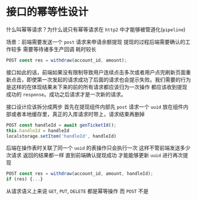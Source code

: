 # 接口的幂等性设计

什么叫幂等请求？为什么说只有幂等请求在 `http2` 中才能够被管道化(`pipeline`)

场景：前端需要发送一个 `post` 请求来申请余额提现 提现的过程后端需要确认的工作较多 需要等待诸多生产回调 耗时较长

```js
POST const res = withdraw(account_id, amount);
```

接口如此的话，前端如果没有限制导致用户连续点击多次或者用户点完刷新页面重新点击，即使第一次发起的请求成功了后面的请求也会提示失败。我们需要的行为是这样的在体现结果未下来的前的所有请求都应该归为一次操作 都应该收到提现成功的 `response`。成功之后请求才是一次新的请求。

接口设计应该拆分成两步 首先在提现组件内部先 `post` 请求一个 `uuid` 放在组件内部或者本地缓存里，真正的入库请求时带上，请求结束再删掉

```js
POST const handleId = await genTicketId();
this.handleId = handleId
localstorage.setItem('handleId', handleId)
```

后端在操作表时关联了同一个 `uuid` 的表操作只会执行一次 这样不管前端发送多少次请求 返回的结果都一样
直到前端确认提现成功 才能能够更新 `uuid` 进行再次提现

```js
POST const res = withdraw(account_id, amount, handleId);
if (res) {...}
```

从请求语义上来说 `GET`, `PUT`, `DELETE` 都是幂等操作 而 `POST` 不是
